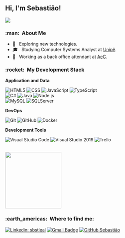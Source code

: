 
<h2>Hi, I'm Sebastião! </h2>

![](https://komarev.com/ghpvc/?username=sbstleal&color=006bed)

<h3> :man: &nbsp;About Me </h3>

- 🤔 &nbsp; Exploring new technologies.
- 🎓 &nbsp; Studying Computer Systems Analyst at <a href="https://www.unipe.edu.br/">Unipê</a>.
- 💼 &nbsp; Working as a back office attendant at <a href="https://www.aec.com.br/">AeC</a>.

<h3> :rocket: &nbsp;My Development Stack </h3>

**Application and Data**

  ![HTML5](https://img.shields.io/badge/-HTML5-333333?style=flat&logo=HTML5)
  ![CSS](https://img.shields.io/badge/-CSS-333333?style=flat&logo=CSS3&logoColor=1572B6)
  ![JavaScript](https://img.shields.io/badge/-JavaScript-333333?style=flat&logo=javascript)
  ![TypeScript](https://img.shields.io/badge/-TypeScript-333333?style=flat&logo=typescript)
  <br/>
  ![C#](https://img.shields.io/badge/-Csharp-333333?style=flat&logo=Csharp)
  ![Java](https://img.shields.io/badge/-Java-333333?style=flat&logo=Java)
  ![Node.js](https://img.shields.io/badge/-Node.js-333333?style=flat&logo=node.js)
  <br/>
  ![MySQL](https://img.shields.io/badge/-MySQL-333333?style=flat&logo=mysql)
  ![SQLServer](https://img.shields.io/badge/-SQLServer-333333?style=flat&logo=sqlserver)
  <br/>
  
**DevOps**

  ![Git](https://img.shields.io/badge/-Git-333333?style=flat&logo=git)
  ![GitHub](https://img.shields.io/badge/-GitHub-333333?style=flat&logo=github)
  ![Docker](https://img.shields.io/badge/-Docker-333333?style=flat&logo=docker)

**Development Tools**

  ![Visual Studio Code](https://img.shields.io/badge/-Visual%20Studio%20Code-333333?style=flat&logo=visual-studio-code&logoColor=007ACC)
  ![Visual Studio 2019](https://img.shields.io/badge/-Visual%20Studio-333333?style=flat&logo=visual-studio&logoColor=6959CD)
  ![Trello](https://img.shields.io/badge/-Trello-333333?style=flat&logo=trello&logoColor=007ACC)

<br/>

<a href="https://github.com/sbstleal">
  <img height="180em" src="https://github-readme-stats.vercel.app/api?username=sbstleal&theme=dracula&show_icons=true" />
</a>

<br/>

<h3> :earth_americas: &nbsp;Where to find me: </h3> 

[![Linkedin: sbstleal](https://img.shields.io/badge/-sbstleal-blue?style=flat-square&logo=Linkedin&logoColor=white&link=https://www.linkedin.com/in/sbstleal/)](https://www.linkedin.com/in/sbstleal/)
[![Gmail Badge](https://img.shields.io/badge/-sebastiaodeoleal@gmail.com-006bed?style=flat-square&logo=Gmail&logoColor=white&link=mailto:sebastiaodeoleal@gmail.com)](mailto:sebastiaodeoleal@gmail.com)
[![GitHub Sebastião]( https://img.shields.io/github/followers/sbstleal?label=follow&style=social)](https://github.com/sbstleal)
